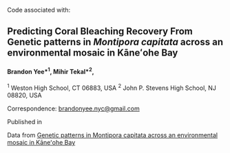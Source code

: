 Code associated with:

## Predicting Coral Bleaching Recovery From Genetic patterns in *Montipora capitata* across an environmental mosaic in Kāneʻohe Bay

#### Brandon Yee\*<sup>1</sup>, Mihir Tekal\*<sup>2</sup>,

<sup>1</sup> Weston High School, CT 06883, USA
<sup>2</sup> John P. Stevens High School, NJ 08820, USA

Correspondence: brandonyee.nyc@gmail.com

Published in 

Data from [Genetic patterns in Montipora capitata across an environmental mosaic in Kāneʻohe Bay](https://github.com/druryc/mcap_clonality)

